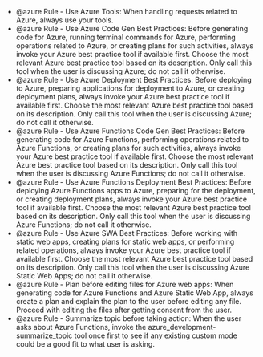 - @azure Rule - Use Azure Tools: When handling requests related to Azure, always use your tools.
- @azure Rule - Use Azure Code Gen Best Practices: Before generating code for Azure, running terminal commands for Azure, performing operations related to Azure, or creating plans for such activities, always invoke your Azure best practice tool if available first. Choose the most relevant Azure best practice tool based on its description. Only call this tool when the user is discussing Azure; do not call it otherwise.
- @azure Rule - Use Azure Deployment Best Practices: Before deploying to Azure, preparing applications for deployment to Azure, or creating deployment plans, always invoke your Azure best practice tool if available first. Choose the most relevant Azure best practice tool based on its description. Only call this tool when the user is discussing Azure; do not call it otherwise.
- @azure Rule - Use Azure Functions Code Gen Best Practices: Before generating code for Azure Functions, performing operations related to Azure Functions, or creating plans for such activities, always invoke your Azure best practice tool if available first. Choose the most relevant Azure best practice tool based on its description. Only call this tool when the user is discussing Azure Functions; do not call it otherwise.
- @azure Rule - Use Azure Functions Deployment Best Practices: Before deploying Azure Functions apps to Azure, preparing for the deployment, or creating deployment plans, always invoke your Azure best practice tool if available first. Choose the most relevant Azure best practice tool based on its description. Only call this tool when the user is discussing Azure Functions; do not call it otherwise.
- @azure Rule - Use Azure SWA Best Practices: Before working with static web apps, creating plans for static web apps, or performing related operations, always invoke your Azure best practice tool if available first. Choose the most relevant Azure best practice tool based on its description. Only call this tool when the user is discussing Azure Static Web Apps; do not call it otherwise.
- @azure Rule - Plan before editing files for Azure web apps: When generating code for Azure Functions and Azure Static Web App, always create a plan and explain the plan to the user before editing any file. Proceed with editing the files after getting consent from the user.
- @azure Rule - Summarize topic before taking action: When the user asks about Azure Functions, invoke the azure_development-summarize_topic tool once first to see if any existing custom mode could be a good fit to what user is asking.
